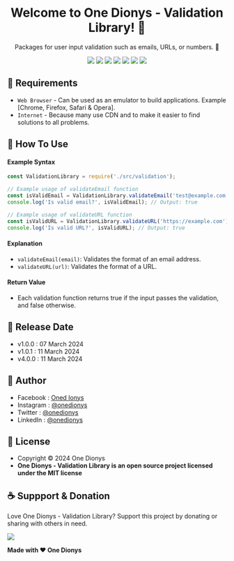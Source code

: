 <h1 align="center">Welcome to One Dionys - Validation Library! 👋 </h1>

<p align="center">Packages for user input validation such as emails, URLs, or numbers. 💖 </p>

<p align="center">
<img src="https://img.shields.io/github/contributors/onedionys/onedionys-validation-library?style=flat-square">
<img src="https://img.shields.io/github/issues/onedionys/onedionys-validation-library?style=flat-square">
<img src="https://img.shields.io/github/stars/onedionys/onedionys-validation-library?style=flat-square"> 
<img src="https://img.shields.io/github/forks/onedionys/onedionys-validation-library?style=flat-square">
<img src="https://img.shields.io/github/last-commit/onedionys/onedionys-validation-library.svg?style=flat-square">
<img src="https://img.shields.io/github/languages/code-size/onedionys/onedionys-validation-library?style=flat-square">
<img src="https://img.shields.io/github/license/onedionys/onedionys-validation-library?style=flat-square">
</p>

## 💾 Requirements

* `Web Browser` - Can be used as an emulator to build applications. Example [Chrome, Firefox, Safari & Opera].
* `Internet` - Because many use CDN and to make it easier to find solutions to all problems.

## 🎯 How To Use

#### Example Syntax

```javascript
const ValidationLibrary = require('./src/validation');

// Example usage of validateEmail function
const isValidEmail = ValidationLibrary.validateEmail('test@example.com');
console.log('Is valid email?', isValidEmail); // Output: true

// Example usage of validateURL function
const isValidURL = ValidationLibrary.validateURL('https://example.com');
console.log('Is valid URL?', isValidURL); // Output: true
```

#### Explanation

* `validateEmail(email)`: Validates the format of an email address.
* `validateURL(url)`: Validates the format of a URL.

#### Return Value

* Each validation function returns true if the input passes the validation, and false otherwise.

## 📆 Release Date

* v1.0.0 : 07 March 2024
* v1.0.1 : 11 March 2024
* v4.0.0 : 11 March 2024

## 🧑 Author

* Facebook : <a href="https://www.facebook.com/theonedionys"> Oned Ionys</a>
* Instagram : <a href="https://www.instagram.com/onedionys/"> @onedionys</a>
* Twitter : <a href="https://twitter.com/onedionys"> @onedionys</a>
* LinkedIn :  <a href="https://www.linkedin.com/in/onedionys/"> @onedionys</a>

## 📝 License

* Copyright © 2024 One Dionys
* **One Dionys - Validation Library is an open source project licensed under the MIT license**

## ☕️ Suppport & Donation

Love One Dionys - Validation Library? Support this project by donating or sharing with others in need.

<a href="https://www.buymeacoffee.com/onedionys"><img src="https://img.shields.io/badge/Buy_Me_A_Coffee-FFDD00?style=for-the-badge&logo=buy-me-a-coffee&logoColor=black"/> </a>

**Made with ❤️ One Dionys**
